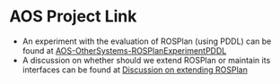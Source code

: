 # AOS Project Link
- An experiment with the evaluation of ROSPlan (using PDDL) can be found at [AOS-OtherSystems-ROSPlanExperimentPDDL](https://github.com/orhaimwerthaim/AOS-OtherSystems-ROSPlanExperimentPDDL)
- A discussion on whether should we extend ROSPlan or maintain its interfaces can be found at [Discussion on extending ROSPlan](https://github.com/orhaimwerthaim/AOS-OtherSystems-ROSPlanExperimentPDDL/blob/master/discussionOnExtendingROSPlan.md)
